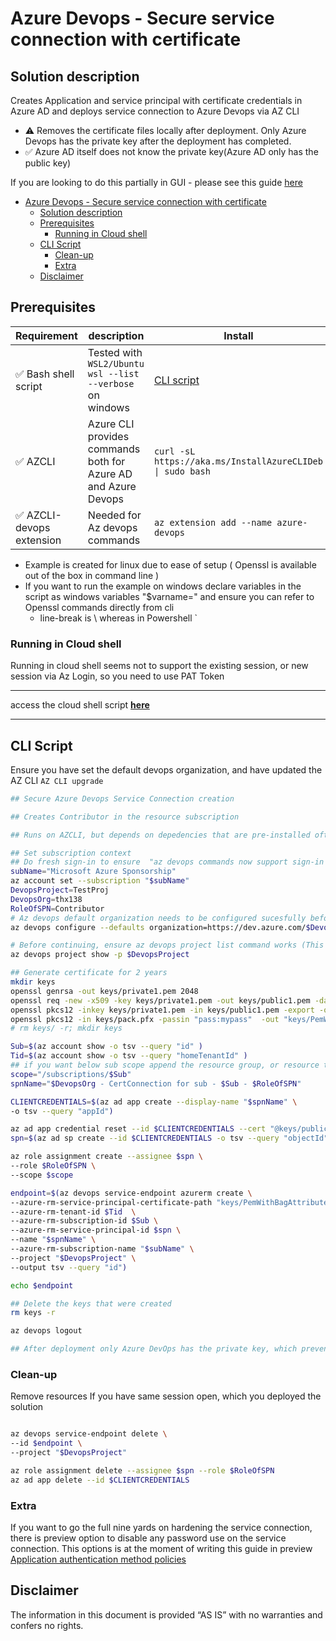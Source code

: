 
# Azure Devops - Secure service connection with certificate
## Solution description
Creates Application and service principal with certificate credentials in Azure AD and deploys service connection to Azure Devops via AZ CLI
- ⚠ Removes the certificate files locally after deployment. Only Azure Devops has the private key after the deployment has completed.
- ✅ Azure AD itself does not know the private key(Azure AD only has the public key)
  
If you are looking to do this partially in GUI  - please see this guide [here](https://securecloud.blog/2021/04/13/azure-devops-use-certificate-for-azure-service-connection-spn/#guide)

- [Azure Devops - Secure service connection with certificate](#azure-devops---secure-service-connection-with-certificate)
  - [Solution description](#solution-description)
  - [Prerequisites](#prerequisites)
    - [Running in Cloud shell](#running-in-cloud-shell)
  - [CLI Script](#cli-script)
    - [Clean-up](#clean-up)
    - [Extra](#extra)
  - [Disclaimer](#disclaimer)


## Prerequisites 

Requirement | description | Install
-|-|-
✅ Bash shell script | Tested with ``WSL2/Ubuntu`` <br> ``wsl --list --verbose``   on windows | [CLI script](#cli-script)
✅ AZCLI | Azure CLI provides commands both for Azure AD and Azure Devops |``curl -sL https://aka.ms/InstallAzureCLIDeb \| sudo bash``
✅ AZCLI-devops extension|  Needed for Az devops commands |``az extension add --name azure-devops``

- Example is created for linux due to ease of setup ( Openssl is available out of the box in command line )
- If you want to run the example on windows declare variables in the script as windows variables "$varname=" and ensure you can refer to Openssl commands directly from cli
  - line-break is \ whereas in Powershell `

### Running in Cloud shell
Running in cloud shell seems not to support the existing session, or new session via Az Login, so you need to use PAT Token

--- 

access the cloud shell script [**here**](cloudShell.md) 

---

## CLI Script
Ensure you have set the default devops organization, and have updated the AZ CLI ``AZ CLI upgrade``
```bash
## Secure Azure Devops Service Connection creation 

## Creates Contributor in the resource subscription 

## Runs on AZCLI, but depends on depedencies that are pre-installed often with linux. Also line-break is [\] whereas in Powershell [`] 

## Set subscription context 
## Do fresh sign-in to ensure  "az devops commands now support sign-in through az login"
subName="Microsoft Azure Sponsorship"
az account set --subscription "$subName"
DevopsProject=TestProj
DevopsOrg=thx138
RoleOfSPN=Contributor
# Az devops default organization needs to be configured sucesfully before continuing running this script
az devops configure --defaults organization=https://dev.azure.com/$DevopsOrg

# Before continuing, ensure az devops project list command works (This will confirm, that you are logged in)
az devops project show -p $DevopsProject

## Generate certificate for 2 years
mkdir keys
openssl genrsa -out keys/private1.pem 2048
openssl req -new -x509 -key keys/private1.pem -out keys/public1.pem -days 720 -subj "/C=FI/CN=spnforaad.localdom/OU=IT Department/"
openssl pkcs12 -inkey keys/private1.pem -in keys/public1.pem -export -out keys/pack.pfx -passout "pass:mypass"
openssl pkcs12 -in keys/pack.pfx -passin "pass:mypass"  -out "keys/PemWithBagAttributes.pem" -nodes
# rm keys/ -r; mkdir keys

Sub=$(az account show -o tsv --query "id" )
Tid=$(az account show -o tsv --query "homeTenantId" )
## if you want below sub scope append the resource group, or resource to the scope
scope="/subscriptions/$Sub"
spnName="$DevopsOrg - CertConnection for sub - $Sub - $RoleOfSPN"

CLIENTCREDENTIALS=$(az ad app create --display-name "$spnName" \
-o tsv --query "appId")

az ad app credential reset --id $CLIENTCREDENTIALS --cert "@keys/public1.pem" --append
spn=$(az ad sp create --id $CLIENTCREDENTIALS -o tsv --query "objectId")

az role assignment create --assignee $spn \
--role $RoleOfSPN \
--scope $scope

endpoint=$(az devops service-endpoint azurerm create \
--azure-rm-service-principal-certificate-path "keys/PemWithBagAttributes.pem" \
--azure-rm-tenant-id $Tid  \
--azure-rm-subscription-id $Sub \
--azure-rm-service-principal-id $spn \
--name "$spnName" \
--azure-rm-subscription-name "$subName" \
--project "$DevopsProject" \
--output tsv --query "id")

echo $endpoint

## Delete the keys that were created
rm keys -r

az devops logout

## After deployment only Azure DevOps has the private key, which prevents misuse of the certificate credentials 
```

### Clean-up
Remove resources If you have same session open, which you deployed the solution
```bash

az devops service-endpoint delete \
--id $endpoint \
--project "$DevopsProject"

az role assignment delete --assignee $spn --role $RoleOfSPN
az ad app delete --id $CLIENTCREDENTIALS


```

### Extra
If you want to go the full nine yards on hardening the service connection, there is preview option to disable any password use on the service connection. This options is at the moment of writing this guide in preview [Application authentication method policies](https://docs.microsoft.com/en-us/azure/active-directory/fundamentals/whats-new#public-preview----application-authentication-method-policies)

## Disclaimer
The information in this document is provided “AS IS” with no warranties and confers no rights.